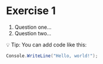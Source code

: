 # Exercise 1

1. Question one...
2. Question two...

💡 Tip: You can add code like this:

```csharp
Console.WriteLine("Hello, world!");
```
